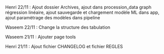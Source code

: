 Henri 22/11 : Ajout dossier Archives, ajout dans procession_data graph régression linéaire, ajout sauvegarde et chargement modèle ML dans app, ajout paramètrage des modèles dans pipeline

Waseem 22/11 : Change la structure des tabulation

Waseem 21/11 : Ajouter page tools

Henri 21/11 : Ajout fichier CHANGELOG et fichier REGLES
